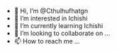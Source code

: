 - 👋 Hi, I’m @Cthulhufhatgn
- 👀 I’m interested in Ichishi
- 🌱 I’m currently learning Ichishi
- 💞️ I’m looking to collaborate on ...
- 📫 How to reach me ...

<!---
Cthulhufhatgn/Cthulhufhatgn is a ✨ special ✨ repository because its `README.md` (this file) appears on your GitHub profile.
You can click the Preview link to take a look at your changes.
--->

